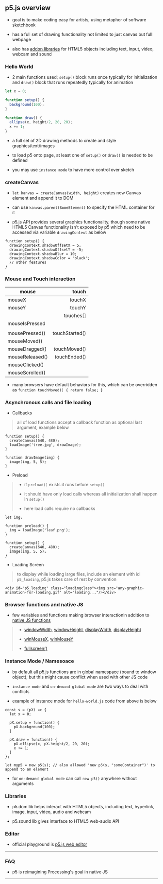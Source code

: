 
## p5.js overview

* goal is to make coding easy for artists, using metaphor of software sketchbook

* has a full set of drawing functionality not limited to just canvas but full webpage

* also has [addon libraries](https://p5js.org/libraries/) for HTML5 objects including text, input, video, webcam and sound


### Hello World

* 2 main functions used; `setup()` block runs once typically for initialization and `draw()` block that runs repeatedly typically for animation

```hello-world.js
let x = 0;

function setup() {
  background(100);
}

function draw() {
  ellipse(x, height/2, 20, 20);
  x += 1;
}
```

* a full set of 2D drawing methods to create and style graphics/text/images

* to load p5 onto page, at least one of `setup()` or `draw()` is needed to be defined

* you may use `instance mode` to have more control over sketch


### createCanvas

* `let kanvas = createCanvas(width, height)` creates new Canvas element and append it to DOM

* can use `kanvas.parent(SomeElement)` to specify the HTML container for it

* p5.js API provides several graphics functionality, though some native HTML5 Canvas functionality isn't exposed by p5 which need to be accessed via variable `drawingContext` as below

```
function setup() {
  drawingContext.shadowOffsetX = 5;
  drawingContext.shadowOffsetY = -5;
  drawingContext.shadowBlur = 10;
  drawingContext.shadowColor = "black";
  // other features
}
```


### Mouse and Touch interaction

| mouse            | touch          |
|------------------|---------------:|
| mouseX           | touchX         |
| mouseY           | touchY         |
|                  | touches[]      |
| mouseIsPressed   |              
|                  |                |
| mousePressed()   | touchStarted() |
| mouseMoved()     |                |
| mouseDragged()   | touchMoved()   |
| mouseReleased()  | touchEnded()   |
| mouseClicked()   |                |
| mouseScrolled()  |                |

* many browsers have default behaviors for this, which can be overridden as `function touchMoved() { return false; }`


### Asynchronous calls and file loading

* Callbacks

> all of load functions accept a callback function as optional last argument, example below

```
function setup() {
  createCanvas(640, 480);
  loadImage('tree.jpg', drawImage);
}

function drawImage(img) {
  image(img, 5, 5);
}
```

* Preload

> * if `preload()` exists it runs before `setup()`
>
> * it should have only load calls whereas all initialization shall happen in `setup()`
>
> * here load calls require no callbacks

```
let img;

function preload() {
  img = loadImage('leaf.png');
}

function setup() {
  createCanvas(640, 480);
  image(img, 5, 5);
}
```

* Loading Screen

> to display while loading large files, include an element with id `p5_loading`, p5.js takes care of rest by convention

```
<div id="p5_loading" class="loadingclass"><img src="any-graphic-animation-for-loading.gif" alt="loading..."/></div>
```


### Browser functions and native JS

* few variables and functions making browser interactionin addition to [native JS functions](https://developer.mozilla.org/en-US/docs/Web/JavaScript)

> * [windowWidth](http://p5js.org/reference/#p5/windowWidth), [windowHeight](http://p5js.org/reference/#p5/windowHeight), [displayWidth](http://p5js.org/reference/#p5/displayWidth), [displayHeight](http://p5js.org/reference/#p5/displayHeight)
>
> * [winMouseX](http://p5js.org/reference/#p5/winMouseX), [winMouseY](http://p5js.org/reference/#p5/winMouseY)
>
> * [fullscreen()](http://p5js.org/reference/#p5/fullscreen)


### Instance Mode / Namesoace

* by default all p5.js functions are in global namespace (bound to window object); but this might cause conflict when used with other JS code

* `instance mode` and `on-demand global mode` are two ways to deal with conflicts

* example of instance mode for `hello-world.js` code from above is below

```
const s = (pX) => {
  let x = 0;

  pX.setup = function() {
    pX.background(100);
  }

  pX.draw = function() {
    pX.ellipse(x, pX.height/2, 20, 20);
    x += 1;
  }
};

let myp5 = new p5(s); // also allowed 'new p5(s, "someContainer")' to append to an element
```

* for `on-demand global mode` can call `new p5()` anywhere without arguments


### Libraries

* p5.dom lib helps interact with HTML5 objects, including text, hyperlink, image, input, video, audio and webcam

* p5.sound lib gives interface to HTML5 web-audio API


### Editor

* official playground is [p5.js web editor](https://editor.p5js.org/)

---

### FAQ

* p5 is reimagining Processing's goal in native JS

---

